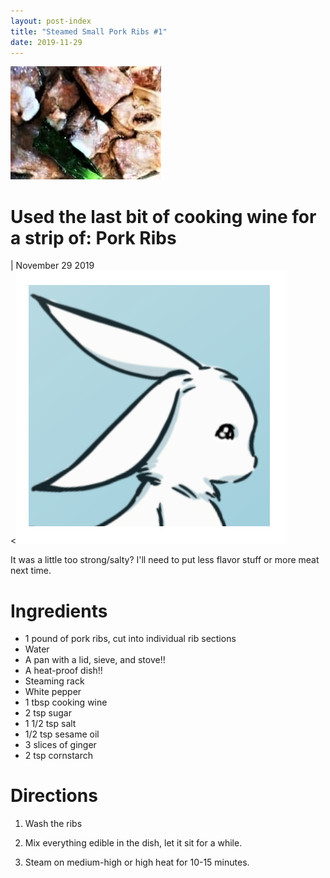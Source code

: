 ```yaml
---
layout: post-index
title: "Steamed Small Pork Ribs #1"
date: 2019-11-29
---
```


<link rel="stylesheet" type="text/css" media="all" href="post-index.css" />

<div class ="postBanner">
  <img src="/../../../images/posts/pork_1.jpg" alt="Pork Ribs">
  <div class ="postTitle">
     <h1>Used the last bit of cooking wine for a strip of: Pork Ribs</h1>
     <h0> | November 29 2019</h0>
  </div>
</div>
               
<div class="rabbitComment">
  <<img src="/../../../images/posts/simple_rabbit_right_profile.png" alt="Simple Rabbit">
  <p>It was a little too strong/salty? I'll need to put less flavor stuff or more meat next time.</p>
</div>

# Ingredients
* 1 pound of pork ribs, cut into individual rib sections
* Water
* A pan with a lid, sieve, and stove!!
* A heat-proof dish!!
* Steaming rack
* White pepper
* 1 tbsp cooking wine
* 2 tsp sugar
* 1 1/2 tsp salt
* 1/2 tsp sesame oil
* 3 slices of ginger
* 2 tsp cornstarch

# Directions
1. Wash the ribs

2. Mix everything edible in the dish, let it sit for a while.

3. Steam on medium-high or high heat for 10-15 minutes.
